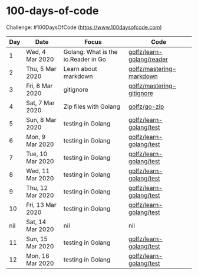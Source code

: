 # 100-days-of-code
Challenge: #100DaysOfCode (https://www.100daysofcode.com)

Day | Date | Focus | Code
----|----- | ----- | ----
1 | Wed, 4 Mar 2020 | Golang: What is the io.Reader in Go | [golfz/learn-golang/reader](https://github.com/golfz/learn-golang/tree/master/reader)
2 | Thu, 5 Mar 2020 | Learn about markdown | [golfz/mastering-markdown](https://github.com/golfz/mastering-markdown)
3 | Fri, 6 Mar 2020 | gitignore | [golfz/mastering-gitignore](https://github.com/golfz/mastering-gitignore)
4 | Sat, 7 Mar 2020 | Zip files with Golang | [golfz/go-zip](https://github.com/golfz/go-zip)
5 | Sun, 8 Mar 2020 | testing in Golang | [golfz/learn-golang/test](https://github.com/golfz/learn-golang/tree/master/test)
6 | Mon, 9 Mar 2020 | testing in Golang | [golfz/learn-golang/test](https://github.com/golfz/learn-golang/tree/master/test)
7 | Tue, 10 Mar 2020 | testing in Golang | [golfz/learn-golang/test](https://github.com/golfz/learn-golang/tree/master/test)
8 | Wed, 11 Mar 2020 | testing in Golang | [golfz/learn-golang/test](https://github.com/golfz/learn-golang/tree/master/test)
9 | Thu, 12 Mar 2020 | testing in Golang | [golfz/learn-golang/test](https://github.com/golfz/learn-golang/tree/master/test)
10 | Fri, 13 Mar 2020 | testing in Golang | [golfz/learn-golang/test](https://github.com/golfz/learn-golang/tree/master/test)
nil | Sat, 14 Mar 2020 | nil | nil
11 | Sun, 15 Mar 2020 | testing in Golang | [golfz/learn-golang/test](https://github.com/golfz/learn-golang/tree/master/test)
12 | Mon, 16 Mar 2020 | testing in Golang | [golfz/learn-golang/test](https://github.com/golfz/learn-golang/tree/master/test)
